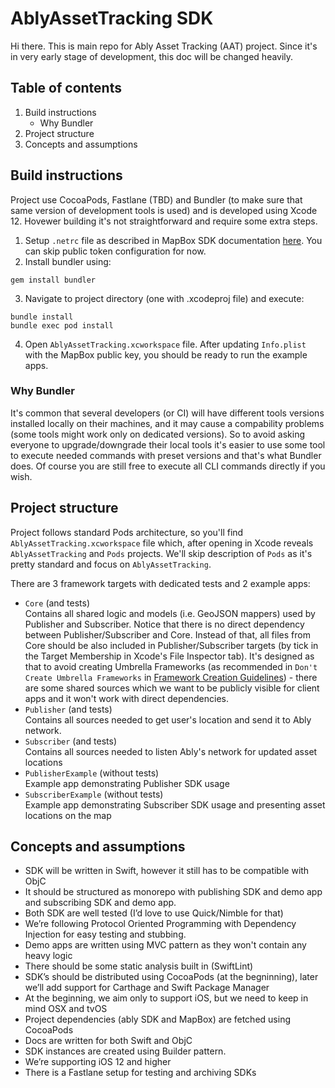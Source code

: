 # AblyAssetTracking SDK

Hi there. This is main repo for Ably Asset Tracking (AAT) project.
Since it's in very early stage of development, this doc will be changed heavily.

## Table of contents

1. Build instructions
    - Why Bundler
2. Project structure
3. Concepts and assumptions

## Build instructions
Project use CocoaPods, Fastlane (TBD) and Bundler (to make sure that same version of development tools is used) and is developed using Xcode 12. Hovewer building it's not straightforward and require some extra steps.

1. Setup `.netrc` file as described in MapBox SDK documentation [here](https://docs.mapbox.com/ios/maps/overview/#configure-credentials). You can skip public token configuration for now.
2. Install bundler using:
```
gem install bundler
```
3. Navigate to project directory (one with .xcodeproj file) and execute:
```
bundle install
bundle exec pod install
```
4. Open `AblyAssetTracking.xcworkspace` file. After updating `Info.plist` with the MapBox public key, you should be ready to run the example apps.

### Why Bundler
It's common that several developers (or CI) will have different tools versions installed locally on their machines, and it may cause a compability problems (some tools might work only on dedicated versions). So to avoid asking everyone to upgrade/downgrade their local tools it's easier to use some tool to execute needed commands with preset versions and that's what Bundler does. Of course you are still free to execute all CLI commands directly if you wish.

## Project structure
Project follows standard Pods architecture, so you'll find `AblyAssetTracking.xcworkspace` file which, after opening in Xcode reveals `AblyAssetTracking` and `Pods` projects. We'll skip description of `Pods` as it's pretty standard and focus on `AblyAssetTracking`.

There are 3 framework targets with dedicated tests and 2 example apps:
- `Core` (and tests)
  <br> Contains all shared logic and models (i.e. GeoJSON mappers) used by Publisher and Subscriber. Notice that there is no direct dependency between Publisher/Subscriber and Core. Instead of that, all files from Core should be also included in Publisher/Subscriber targets (by tick in the Target Membership in Xcode's File Inspector tab). It's designed as that to avoid creating Umbrella Frameworks (as recommended in `Don't Create Umbrella Frameworks` in [Framework Creation Guidelines](https://developer.apple.com/library/archive/documentation/MacOSX/Conceptual/BPFrameworks/Concepts/CreationGuidelines.html)) - there are some shared sources which we want to be publicly visible for client apps and it won't work with direct dependencies.
- `Publisher` (and tests)
  <br> Contains all sources needed to get user's location and send it to Ably network.
- `Subscriber` (and tests)
  <br> Contains all sources needed to listen Ably's network for updated asset locations
- `PublisherExample` (without tests)
  <br> Example app demonstrating Publisher SDK usage
- `SubscriberExample` (without tests)
  <br> Example app demonstrating Subscriber SDK usage and presenting asset locations on the map

## Concepts and assumptions
- SDK will be written in Swift, however it still has to be compatible with ObjC
- It should be structured as monorepo with publishing SDK and demo app and subscribing SDK and demo app.
- Both SDK are well tested (I’d love to use Quick/Nimble for that)
- We’re following Protocol Oriented Programming with Dependency Injection for easy testing and stubbing.
- Demo apps are written using MVC pattern as they won't contain any heavy logic
- There should be some static analysis built in (SwiftLint)
- SDK’s should be distributed using CocoaPods (at the begninning), later we’ll add support for Carthage and Swift Package Manager
- At the beginning, we aim only to support iOS, but we need to keep in mind OSX and tvOS
- Project dependencies  (ably SDK and MapBox) are fetched using CocoaPods
- Docs are written for both Swift and ObjC
- SDK instances are created using Builder pattern.
- We’re supporting iOS 12 and higher
- There is a Fastlane setup for testing and archiving SDKs
